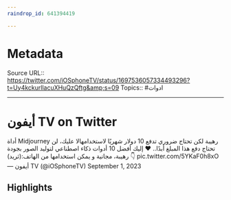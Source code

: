 ```yaml
---
raindrop_id: 641394419

---
```


# Metadata
Source URL:: https://twitter.com/iOSphoneTV/status/1697536057334493296?t=Uy4kckurllacuXHuQzQftg&amp;s=09
Topics:: #ادوات

---
# أيفون TV on Twitter

أداة Midjourney رهيبة لكن تحتاج ضروري تدفع 10 دولار شهريًا لاستخدامهالا عليك، لن تحتاج دفع هذا المبلغ أبدًا.. ♥️ إليك أفضل 10 أدوات ذكاء اصطناعي لتوليد الصور بجودة رهيبة، مجانية و يمكن استخدامها من الهاتف:(ثريد) 👇 pic.twitter.com/5YKaF0h8xO— أيفون TV (@iOSphoneTV) September 1, 2023

## Highlights
